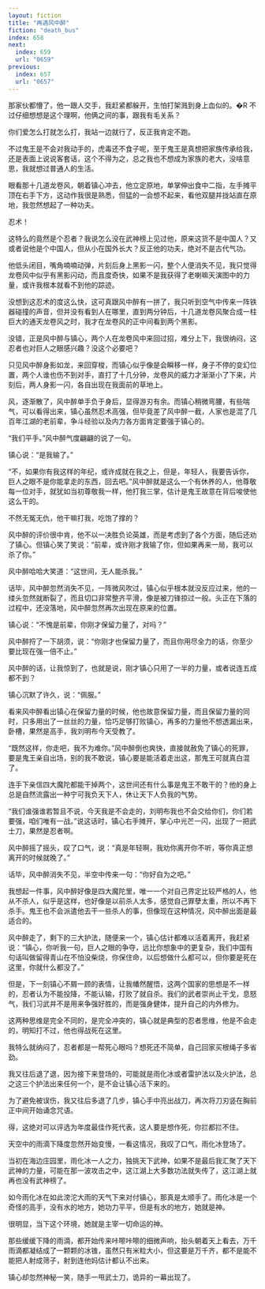 ```yaml
---
layout: fiction
title: "再遇风中醉"
fiction: "death_bus"
index: 658
next:
  index: 659
  url: "0659"
previous:
  index: 657
  url: "0657"
---
```

那家伙都懵了，他一跟人交手，我赶紧都躲开，生怕打架溅到身上血似的。�R 不过仔细想想是这个理啊，他俩之间的事，跟我有毛关系？

你们爱怎么打就怎么打，我站一边就行了，反正我肯定不跑。

不过鬼王是不会对我动手的，虎毒还不食子呢，至于鬼王是真想把家族传承给我，还是表面上说说客套话，这个不得为之，总之我也不想成为家族的老大，没啥意思，我就想过普通人的生活。

眼看那十几道龙卷风，朝着镇心冲去，他立定原地，单掌伸出食中二指，左手摊平顶在右手下方，这动作我很是熟悉，但猛的一会想不起来，看他双腿并拢站直在原地，我忽然想起了一种功夫。

忍术！

这特么的竟然是个忍者？我说怎么没在武神榜上见过他，原来这货不是中国人？又或者说他是个中国人，但从小在国外长大？反正他的功夫，绝对不是古代气功。

他低头闭目，嘴角喃喃动弹，片刻后身上黑影一闪，整个人便消失不见，我只觉得龙卷风中似乎有黑影闪动，而且度奇快，如果不是我获得了老喇嘛天演图中的力量，或许我根本就看不到他的踪迹。

没想到这忍术的度这么快，这可真跟风中醉有一拼了，我只听到空气中传来一阵铁器碰撞的声音，但并没有看到人在哪里，直到两分钟后，十几道龙卷风聚合成一柱巨大的通天龙卷风之时，我才在龙卷风的正中间看到两个黑影。

没错，正是风中醉与镇心，两个人在龙卷风中来回过招，难分上下，我很纳闷，这忍者也对巨人之眼感兴趣？没这个必要吧？

只见风中醉身影如龙，来回穿梭，而镇心似乎像是会瞬移一样，身子不停的变幻位置，两个人谁也伤不到对手，直打了十几分钟，龙卷风的威力才渐渐小了下来，片刻后，两人身影一闪，各自出现在我面前的草地上。

风，逐渐散了，风中醉单手负于身后，显得游刃有余。而镇心稍微弯腰，有些喘气，可以看得出来，镇心虽然忍术高强，但毕竟差了风中醉一截，人家也是混了几百年江湖的老前辈，争斗经验以及内力各方面肯定要强于镇心的。

“我们平手。”风中醉气度翩翩的说了一句。

镇心说：“是我输了。”

“不，如果你有我这样的年纪，或许成就在我之上，但是，年轻人，我要告诉你，巨人之眼不是你能拿走的东西，回去吧。”风中醉就是这么一个有休养的人，他尊敬每一位对手，就犹如当初尊敬我一样，他打我三掌，估计是鬼王故意在背后唆使他这么干的。

不然无冤无仇，他干嘛打我，吃饱了撑的？

风中醉的评价很中肯，他不以一决胜负论英雄，而是考虑到了各个方面，随后还劝了镇心。但镇心笑了笑说：“前辈，或许刚才我输了你，但如果再来一局，我可以杀了你。”

风中醉哈哈大笑道：“这世间，无人能杀我。”

话毕，风中醉忽然消失不见，一阵微风吹过，镇心似乎根本就没反应过来，他的一缕头忽然就断裂了，而且切口非常整齐平滑，像是被刀锋掠过一般。头正在下落的过程中，还没落地，风中醉忽然再次出现在原来的位置。

镇心说：“不愧是前辈，你刚才保留力量了，对吗？”

风中醉捋了一下胡须，说：“你刚才也保留力量了，而且你用尽全力的话，你至少要比现在强一倍不止。”

风中醉的话，让我惊到了，也就是说，刚才镇心只用了一半的力量，或者说连五成都不到？

镇心沉默了许久，说：“佩服。”

看来风中醉看出镇心在保留力量的时候，他也故意保留力量，而且保留力量的同时，只多用出了一丝丝的力量，恰巧足够打败镇心，再多的力量他不想透漏出来，卧槽，果然是高手，我刘明布今天受教了。

“既然这样，你走吧，我不为难你。”风中醉倒也爽快，直接就赦免了镇心的死罪，要是鬼王亲自出场，别的我不敢说，镇心要是能活着走出这，那鬼王可就真白混了。

连手下亲信四大魔陀都能干掉两个，这世间还有什么事是鬼王不敢干的？他的身上总是自然流露出一种宁可我负天下人，休让天下人负我的气势。

“我们谁强谁若暂且不说，今天我是不会走的，刘明布我也不会交给你们，你们若要强，咱们唯有一战。”说这话时，镇心右手摊开，掌心中光芒一闪，出现了一把武士刀，果然是忍者啊。

风中醉摇了摇头，叹了口气，说：“真是年轻啊，我劝你离开你不听，等你真正想离开的时候就晚了。”

话毕，风中醉消失不见，半空中传来一句：“你好自为之吧。”

我想起一件事，风中醉好像是四大魔陀里，唯一一个对自己界定比较严格的人，他从不杀人，似乎是这样，也好像是以前杀人太多，感觉自己罪孽太重，所以不再下杀手。鬼王也不会派遣他去干一些杀人的事，但像现在这种情况，风中醉出面是最适合的。

风中醉走了，剩下的三大护法，随便来一个，镇心估计都难以活着离开，我赶紧说：“镇心，你听我一句，巨人之眼的争夺，远比你想象中的更复杂，我们中国有句话叫做留得青山在不怕没柴烧，你保住命，以后想做什么都可以，但你要是死在这里，你就什么都没了。”

但是，下一刻镇心不屑一顾的表情，让我幡然醒悟，这两个国家的思想是不一样的，忍者认为不能投降，不能认输，打败了就自杀。我们的武者崇尚止干戈，息怒气，我们习武并不是用来争强好胜的，而是强身健体，提升自己的内外修为。

这两种思维是完全不同的，是完全冲突的，镇心就是典型的忍者思维，他是不会走的，明知打不过，他也得战死在这里。

我特么就纳闷了，忍者都是一帮死心眼吗？想死还不简单，自己回家买根绳子多省劲。

我又往后退了退，因为接下来登场的，可能就是雨化冰或者雷护法以及火护法，总之这三个护法出来任何一个，是不会让镇心活下来的。

为了避免被误伤，我又往后多退了几步，镇心手中亮出战刀，再次将刀刃竖在胸前正中间开始诵念咒语。

得，这绝对可以评选为年度最佳作死代表，这人要是想作死，你拦都拦不住。

天空中的雨滴下降度忽然开始变慢，一看这情况，我叹了口气，雨化冰登场了。

当初在海边庄园里，雨化冰一人之力，独挑天下武神，如果不是最后我汇聚了天下武神的力量，可能在那一波攻击之中，这江湖上大多数功法就失传了，这江湖上就再也没有武神榜了。

如今雨化冰在如此滂沱大雨的天气下来对付镇心，那真是太顺手了。雨化冰是一个奇怪的高手，没有水的地方，她功力平平，但是有水的地方，她就是神。

很明显，当下这个环境，她就是主宰一切命运的神。

那些缓缓下降的雨滴，都开始传来咔嚓咔嚓的细微声响，抬头朝着天上看去，万千雨滴都凝结成了一颗颗的冰锥，虽然只有米粒大小，但这要是万千齐，都不是能不能把人射成筛子，射到连他妈估计都认不出来。

镇心却忽然神秘一笑，随手一甩武士刀，诡异的一幕出现了。